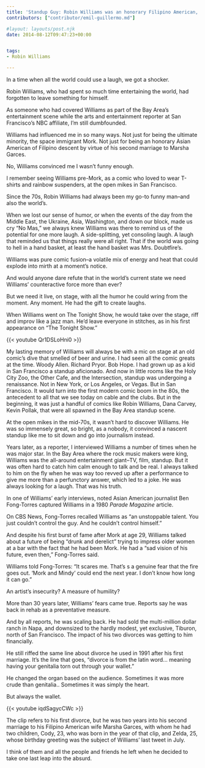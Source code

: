 ```yaml
---
title: 'Standup Guy: Robin Williams was an honorary Filipino American, gone too soon'
contributors: ["contributor/emil-guillermo.md"]

#layout: layouts/post.njk
date: 2014-08-12T09:47:23+00:00


tags:
- Robin Williams

---
```


In a time when all the world could use a laugh, we got a shocker.

Robin Williams, who had spent so much time entertaining the world, had forgotten
to leave something for himself.

As someone who had covered Williams as part of the Bay Area’s entertainment
scene while the arts and entertainment reporter at San Francisco’s NBC
affiliate, I’m still dumbfounded.

Williams had influenced me in so many ways. Not just for being the ultimate
minority, the space immigrant Mork. Not just for being an honorary Asian
American of Filipino descent by virtue of his second marriage to Marsha Garces.

No, Williams convinced me I wasn’t funny enough.

I remember seeing Williams pre-Mork, as a comic who loved to wear T-shirts and
rainbow suspenders, at the open mikes in San Francisco.

Since the 70s, Robin Williams had always been my go-to funny man–and also the
world’s.

When we lost our sense of humor, or when the events of the day from the Middle
East, the Ukraine, Asia, Washington, and down our block, made us cry “No Mas,”
we always knew Williams was there to remind us of the potential for one more
laugh. A side-splitting, yet consoling laugh. A laugh that reminded us that
things really were all right. That if the world was going to hell in a hand
basket, at least the hand basket was Mrs. Doubtfire’s.

Williams was pure comic fusion–a volatile mix of energy and heat that could
explode into mirth at a moment’s notice.

And would anyone dare refute that in the world’s current state we need Williams’
counteractive force more than ever?

But we need it live, on stage, with all the humor he could wring from the
moment. Any moment. He had the gift to create laughs.

When Williams went on The Tonight Show, he would take over the stage, riff and
improv like a jazz man. He’d leave everyone in stitches, as in his first
appearance on “The Tonight Show.”

{{< youtube Qr1DSLoHni0 >}}

My lasting memory of Williams will always be with a mic on stage at an old
comic’s dive that smelled of beer and urine. I had seen all the comic greats at
the time. Woody Allen. Richard Pryor. Bob Hope. I had grown up as a kid in San
Francisco a standup aficionado. And now in little rooms like the Holy City Zoo,
the Other Cafe, and the Intersection, standup was undergoing a renaissance. Not
in New York, or Los Angeles, or Vegas. But in San Francisco.  It would turn into
the first modern comic boom in the 80s, the antecedent to all that we see today
on cable and the clubs. But in the beginning, it was just a handful of comics
like Robin Williams, Dana Carvey, Kevin Pollak, that were all spawned in the Bay
Area standup scene.

At the open mikes in the mid-70s, it wasn’t hard to discover Williams. He was so
immensely great, so bright, as a nobody, it convinced a nascent standup like me
to sit down and go into journalism instead.

Years later, as a reporter, I interviewed Williams a number of times when he was
major star. In the Bay Area where the rock music makers were king, Williams was
the all-around entertainment giant–TV, film, standup. But it was often hard to
catch him calm enough to talk and be real. I always talked to him on the fly
when he was way too revved up after a performance to give me more than a
perfunctory answer, which led to a joke. He was always looking for a laugh. That
was his truth.

In one of Williams’ early interviews, noted Asian American journalist Ben
Fong-Torres captured Williams in a 1980 _Parade Magazine_ article.

On CBS News, Fong-Torres recalled Williams as “an unstoppable talent. You just
couldn’t control the guy. And he couldn’t control himself.”

And despite his first burst of fame after Mork at age 29, Williams talked about
a future of being “drunk and derelict” trying to impress older women at a bar
with the fact that he had been Mork. He had a “sad vision of his future, even
then,” Fong-Torres said.

Williams told Fong-Torres: “It scares me. That’s s a genuine fear that the fire
goes out. ‘Mork and Mindy’ could end the next year. I don’t know how long it can
go.”

An artist’s insecurity? A measure of humility?

More than 30 years later, Williams’ fears came true.  Reports say he was back in
rehab as a preventative measure.

And by all reports, he was scaling back. He had sold the multi-million dollar
ranch in Napa, and downsized to the hardly modest, yet exclusive, Tiburon, north
of San Francisco. The impact of his two divorces was getting to him financially.

He still riffed the same line about divorce he used in 1991 after his first
marriage. It’s the line that goes, “divorce is from the latin word… meaning
having your genitalia torn out through your wallet.”

He changed the organ based on the audience. Sometimes it was more crude than
genitalia.. Sometimes it was simply the heart.

But always the wallet.

{{< youtube iqdSagycCWc >}}

The clip refers to his first divorce, but he was two years into his second
marriage to his Filipino American wife Marsha Garces, with whom he had two
children, Cody, 23, who was born in the year of that clip, and Zelda, 25, whose
birthday greeting was the subject of Williams’ last tweet in July.

I think of them and all the people and friends he left when he decided to take
one last leap into the absurd.
